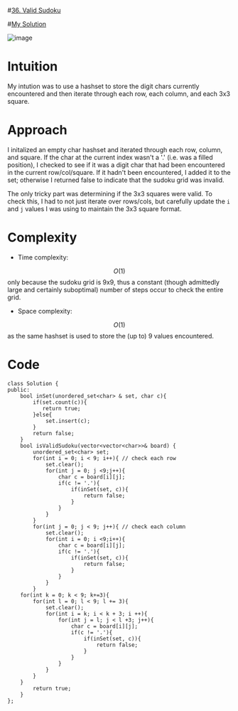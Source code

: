 #[36. Valid Sudoku](https://leetcode.com/problems/valid-sudoku/description/)

#[My Solution](https://leetcode.com/problems/valid-sudoku/solutions/3070402/c-solution/)

![image](https://user-images.githubusercontent.com/76566137/213317076-e9afceb2-33a8-4f4a-bc80-8555003f426e.png)


# Intuition
<!-- Describe your first thoughts on how to solve this problem. -->
My intution was to use a hashset to store the digit chars currently encountered and then iterate through each row, each column, and each 3x3 square.

# Approach
<!-- Describe your approach to solving the problem. -->
I initalized an empty char hashset and iterated through each row, column, and square. If the char at the current index wasn't a  '.' (i.e. was a filled position), I checked to see if it was a digit char that had been encountered in the current row/col/square. If it hadn't been encountered, I added it to the set; otherwise I returned false to indicate that the sudoku grid was invalid. 

The only tricky part was determining if the 3x3 squares were valid. To check this, I had to not just iterate over rows/cols, but carefully update the `i` and `j` values I was using to maintain the 3x3 square format. 
# Complexity
- Time complexity:
<!-- Add your time complexity here, e.g. $$O(n)$$ -->
$$O(1)$$ only because the sudoku grid is 9x9, thus a constant (though admittedly large and certainly suboptimal) number of steps occur to check the entire grid.

- Space complexity:
<!-- Add your space complexity here, e.g. $$O(n)$$ -->
$$O(1)$$ as the same hashset is used to store the (up to) 9 values encountered.

# Code
```
class Solution {
public:
    bool inSet(unordered_set<char> & set, char c){
        if(set.count(c)){
           return true; 
        }else{
            set.insert(c);
        }
        return false;
    }
    bool isValidSudoku(vector<vector<char>>& board) {
        unordered_set<char> set;
        for(int i = 0; i < 9; i++){ // check each row
            set.clear();
            for(int j = 0; j <9;j++){
                char c = board[i][j];
                if(c != '.'){
                    if(inSet(set, c)){
                        return false;
                    }
                }
            }
        }
        for(int j = 0; j < 9; j++){ // check each column
            set.clear();
            for(int i = 0; i <9;i++){
                char c = board[i][j];
                if(c != '.'){
                    if(inSet(set, c)){
                        return false;
                    }
                }
            }
        }
    for(int k = 0; k < 9; k+=3){
        for(int l = 0; l < 9; l += 3){
            set.clear();
            for(int i = k; i < k + 3; i ++){
                for(int j = l; j < l +3; j++){
                    char c = board[i][j];
                    if(c != '.'){
                        if(inSet(set, c)){
                            return false;
                        }
                    }
                }
            }
        }
    }
        return true;
    }
};
```
